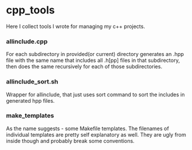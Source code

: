 # cpp_tools
Here I collect tools I wrote for managing my c++ projects.

### allinclude.cpp
For each subdirectory in provided(or current) directory generates an .hpp file with the same name that includes all .h[pp] files in that subdirectory, then does the same recursively for each of those subdirectories.

### allinclude_sort.sh
Wrapper for allinclude, that just uses sort command to sort the includes in generated hpp files.

### make_templates
As the name suggests - some Makefile templates. The filenames of individual templates are pretty self explanatory as well. They are ugly from inside though and probably break some conventions.
